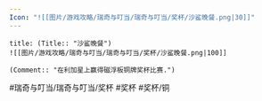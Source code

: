 ```yaml
---
Icon: "![[图片/游戏攻略/瑞奇与叮当/瑞奇与叮当/奖杯/沙鲨晚餐.png|30]]"
---
```

```ad-common-bronze-trophy
title: (Title:: "沙鲨晚餐")
![[图片/游戏攻略/瑞奇与叮当/瑞奇与叮当/奖杯/沙鲨晚餐.png|100]]

(Comment:: "在利加星上赢得磁浮板铜牌奖杯比赛.")
```

#瑞奇与叮当/瑞奇与叮当/奖杯 #奖杯 #奖杯/铜
